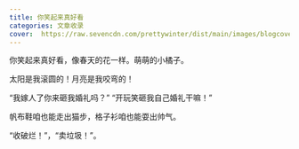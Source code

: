 ```yaml
---
title: 你笑起来真好看
categories: 文章收录
cover:  https://raw.sevencdn.com/prettywinter/dist/main/images/blogcover/hahaha.jpeg
---
```


你笑起来真好看，像春天的花一样。萌萌的小橘子。

<!-- more -->


太阳是我滚圆的！月亮是我咬弯的！

“我嫁人了你来砸我婚礼吗？”
“开玩笑砸我自己婚礼干嘛！”

帆布鞋咱也能走出猫步，格子衫咱也能耍出帅气。

“收破烂！”，“卖垃圾！”。

